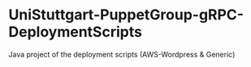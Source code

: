 # UniStuttgart-PuppetGroup-gRPC-DeploymentScripts
Java project of the deployment scripts (AWS-Wordpress &amp; Generic)
